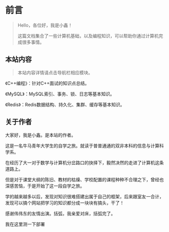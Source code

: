 # 前言

> Hello，各位好，我是小鑫！
>
> 这篇文档集合了一些计算机基础，以及编程知识，可以帮助你通过计算机完成很多事情。

## 本站内容

> 本站内容详情请点击导航栏相应模块。

《C++编程》：针对C++面试的知识点总结。

《MySQL》：MySQL索引、事务、锁、日志等基本知识。

《Redis》：Redis数据结构、持久化、集群、缓存等基本知识。

## 关于作者

大家好，我是小鑫。是本站的作者。

这是一名牛马青年大学生的自学之旅。就读于普普通通的双非本科的信息与计算科学系。

在经历了大一对于数学与计算机分岔路口的抉择下，毅然决然的走进了计算机这条道路上。

但是对于课堂大纲的陈旧、教材的枯燥、学校配置的课程种种不合理之下，曾经也深感苦恼，于是开始了这一段自学之旅。

学的越来越多以后，发现对知识很难搭建出属于自己的框架，后来跟室友一合计，发现可以搞个网站把学习的知识都分成一块块有搞头，干了！

感谢伟伟东的友情出演。括弧，我亲爱对床，括弧完了。

我在这里测一下部署
